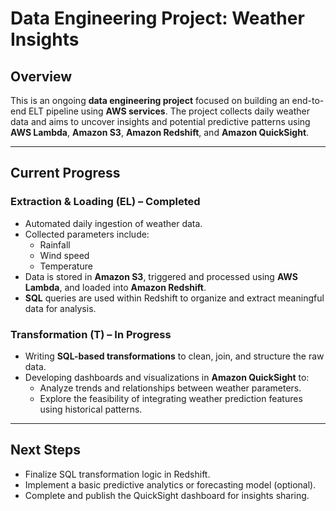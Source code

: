# Data Engineering Project: Weather Insights

## Overview  
This is an ongoing **data engineering project** focused on building an end-to-end ELT pipeline using **AWS services**. The project collects daily weather data and aims to uncover insights and potential predictive patterns using **AWS Lambda**, **Amazon S3**, **Amazon Redshift**, and **Amazon QuickSight**.

---

## Current Progress

### Extraction & Loading (EL) – Completed
- Automated daily ingestion of weather data.
- Collected parameters include:
  - Rainfall  
  - Wind speed  
  - Temperature  
- Data is stored in **Amazon S3**, triggered and processed using **AWS Lambda**, and loaded into **Amazon Redshift**.
- **SQL** queries are used within Redshift to organize and extract meaningful data for analysis.

### Transformation (T) – In Progress
- Writing **SQL-based transformations** to clean, join, and structure the raw data.
- Developing dashboards and visualizations in **Amazon QuickSight** to:
  - Analyze trends and relationships between weather parameters.
  - Explore the feasibility of integrating weather prediction features using historical patterns.

---

## Next Steps
- Finalize SQL transformation logic in Redshift.
- Implement a basic predictive analytics or forecasting model (optional).
- Complete and publish the QuickSight dashboard for insights sharing.

